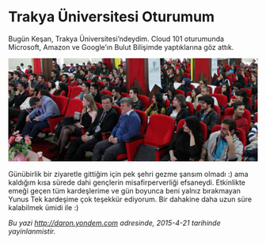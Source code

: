 # Trakya Üniversitesi Oturumum 

Bugün Keşan, Trakya Üniversitesi’ndeydim. Cloud 101 oturumunda Microsoft, Amazon ve Google’ın Bulut Bilişimde yaptıklarına göz attık. 

![](../media/Trakya_Universitesi_Oturumum/kesan.jpg)

Günübirlik bir ziyaretle gittiğim için pek şehri gezme şansım olmadı :) ama kaldığım kısa sürede dahi gençlerin misafirperverliği efsaneydi. Etkinlikte emeği geçen tüm kardeşlerime ve gün boyunca beni yalnız bırakmayan Yunus Tek kardeşime çok teşekkür ediyorum. Bir dahakine daha uzun süre kalabilmek ümidi ile :)


*Bu yazi http://daron.yondem.com adresinde, 2015-4-21 tarihinde yayinlanmistir.*